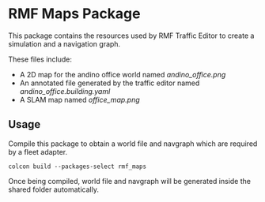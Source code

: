 # RMF Maps Package
This package contains the resources used by RMF Traffic Editor to create a simulation and a navigation graph.

These files include:
- A 2D map for the andino office world named *andino_office.png*
- An annotated file generated by the traffic editor named *andino_office.building.yaml*
- A SLAM map named *office_map.png*

## Usage
Compile this package to obtain a world file and navgraph which are required by a fleet adapter.

```
colcon build --packages-select rmf_maps
```

Once being compiled, world file and navgraph will be generated inside the shared folder automatically.

